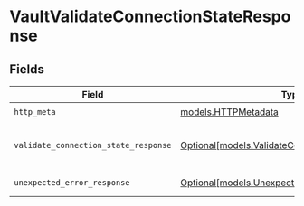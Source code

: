 # VaultValidateConnectionStateResponse


## Fields

| Field                                                                                            | Type                                                                                             | Required                                                                                         | Description                                                                                      |
| ------------------------------------------------------------------------------------------------ | ------------------------------------------------------------------------------------------------ | ------------------------------------------------------------------------------------------------ | ------------------------------------------------------------------------------------------------ |
| `http_meta`                                                                                      | [models.HTTPMetadata](../models/httpmetadata.md)                                                 | :heavy_check_mark:                                                                               | N/A                                                                                              |
| `validate_connection_state_response`                                                             | [Optional[models.ValidateConnectionStateResponse]](../models/validateconnectionstateresponse.md) | :heavy_minus_sign:                                                                               | Connection access token refreshed                                                                |
| `unexpected_error_response`                                                                      | [Optional[models.UnexpectedErrorResponse]](../models/unexpectederrorresponse.md)                 | :heavy_minus_sign:                                                                               | Unexpected error                                                                                 |
